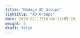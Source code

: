 ```yaml
---
title: "Manage AD Groups"
linktitle: "AD Groups"
date: 2020-02-12T16:04:12+05:30
weight: 3
draft: false
---
```

